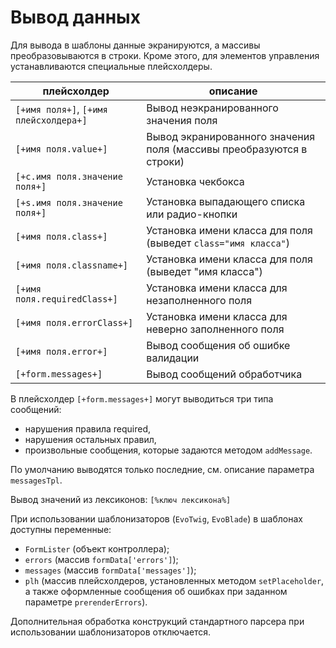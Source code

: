 # Вывод данных

Для вывода в шаблоны данные экранируются, а массивы преобразовываются в строки. Кроме этого, для элементов управления устанавливаются специальные плейсхолдеры.

| плейсхолдер                            | описание                                                             |
| -------------------------------------- | -------------------------------------------------------------------- |
| `[+имя поля+]`, `[+имя плейсхолдера+]` | Вывод неэкранированного значения поля                                |
| `[+имя поля.value+]`                   | Вывод экранированного значения поля (массивы преобразуются в строки) |
| `[+c.имя поля.значение поля+]`         | Установка чекбокса                                                   |
| `[+s.имя поля.значение поля+]`         | Установка выпадающего списка или радио-кнопки                        |
| `[+имя поля.class+]`                   | Установка имени класса для поля (выведет `class="имя класса"`)       |
| `[+имя поля.classname+]`               | Установка имени класса для поля (выведет "имя класса")               |
| `[+имя поля.requiredСlass+]`           | Установка имени класса для незаполненного поля                       |
| `[+имя поля.errorClass+]`              | Установка имени класса для неверно заполненного поля                 |
| `[+имя поля.error+]`                   | Вывод сообщения об ошибке валидации                                  |
| `[+form.messages+]`                    | Вывод сообщений обработчика                                          |

В плейсхолдер `[+form.messages+]` могут выводиться три типа сообщений:

- нарушения правила required,
- нарушения остальных правил,
- произвольные сообщения, которые задаются методом `addMessage`.

По умолчанию выводятся только последние, см. описание параметра `messagesTpl`.

Вывод значений из лексиконов: `[%ключ лексикона%]`

При использовании шаблонизаторов (`EvoTwig`, `EvoBlade`) в шаблонах доступны переменные:

- `FormLister` (объект контроллера);
- `errors` (массив `formData['errors']`);
- `messages` (массив `formData['messages']`);
- `plh` (массив плейсхолдеров, установленных методом `setPlaceholder`, а также оформленные сообщения об ошибках при заданном параметре `prerenderErrors`).

Дополнительная обработка конструкций стандартного парсера при использовании шаблонизаторов отключается.
